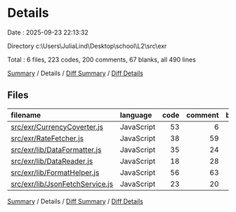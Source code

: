 # Details

Date : 2025-09-23 22:13:32

Directory c:\\Users\\JuliaLind\\Desktop\\school\\L2\\src\\exr

Total : 6 files,  223 codes, 200 comments, 67 blanks, all 490 lines

[Summary](results.md) / Details / [Diff Summary](diff.md) / [Diff Details](diff-details.md)

## Files
| filename | language | code | comment | blank | total |
| :--- | :--- | ---: | ---: | ---: | ---: |
| [src/exr/CurrencyCoverter.js](/src/exr/CurrencyCoverter.js) | JavaScript | 53 | 6 | 11 | 70 |
| [src/exr/RateFetcher.js](/src/exr/RateFetcher.js) | JavaScript | 38 | 59 | 16 | 113 |
| [src/exr/lib/DataFormatter.js](/src/exr/lib/DataFormatter.js) | JavaScript | 35 | 24 | 10 | 69 |
| [src/exr/lib/DataReader.js](/src/exr/lib/DataReader.js) | JavaScript | 18 | 28 | 6 | 52 |
| [src/exr/lib/FormatHelper.js](/src/exr/lib/FormatHelper.js) | JavaScript | 56 | 63 | 19 | 138 |
| [src/exr/lib/JsonFetchService.js](/src/exr/lib/JsonFetchService.js) | JavaScript | 23 | 20 | 5 | 48 |

[Summary](results.md) / Details / [Diff Summary](diff.md) / [Diff Details](diff-details.md)